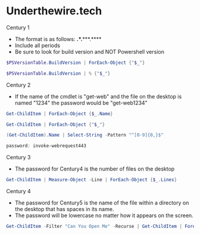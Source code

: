 # Underthewire.tech

Century 1

- The format is as follows: **.*.*****.****
- Include all periods
- Be sure to look for build version and NOT Powershell version

```powershell
$PSVersionTable.BuildVersion | ForEach-Object {"$_"}

$PSVersionTable.BuildVersion | % {"$_"}

```

Century 2

- If the name of the cmdlet is "get-web" and the file on the desktop is named "1234" the password would be "get-web1234"

```powershell
Get-ChildItem | ForEach-Object {$_.Name}

Get-ChildItem | ForEach-Object {"$_"}

(Get-ChildItem).Name | Select-String -Pattern "^[0-9]{0,}$"

password: invoke-webrequest443
```

Century 3

- The password for Century4 is the number of files on the desktop

```powershell
Get-ChildItem | Measure-Object -Line | ForEach-Object {$_.Lines}


```

Century 4

- The password for Century5 is the name of the file within a directory on the desktop that has spaces in its name.
- The password will be lowercase no matter how it appears on the screen.

```powershell
Get-ChildItem -Filter "Can You Open Me" -Recurse | Get-ChildItem | Foreach-Object {$_.Name}
```


